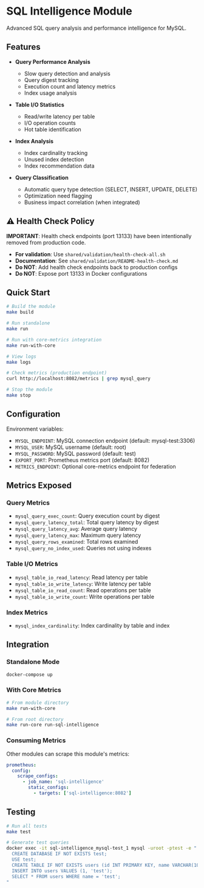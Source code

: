# SQL Intelligence Module

Advanced SQL query analysis and performance intelligence for MySQL.

## Features

- **Query Performance Analysis**
  - Slow query detection and analysis
  - Query digest tracking
  - Execution count and latency metrics
  - Index usage analysis

- **Table I/O Statistics**
  - Read/write latency per table
  - I/O operation counts
  - Hot table identification

- **Index Analysis**
  - Index cardinality tracking
  - Unused index detection
  - Index recommendation data

- **Query Classification**
  - Automatic query type detection (SELECT, INSERT, UPDATE, DELETE)
  - Optimization need flagging
  - Business impact correlation (when integrated)

## ⚠️ Health Check Policy

**IMPORTANT**: Health check endpoints (port 13133) have been intentionally removed from production code.

- **For validation**: Use `shared/validation/health-check-all.sh`
- **Documentation**: See `shared/validation/README-health-check.md`
- **Do NOT**: Add health check endpoints back to production configs
- **Do NOT**: Expose port 13133 in Docker configurations

## Quick Start

```bash
# Build the module
make build

# Run standalone
make run

# Run with core-metrics integration
make run-with-core

# View logs
make logs

# Check metrics (production endpoint)
curl http://localhost:8082/metrics | grep mysql_query

# Stop the module
make stop
```

## Configuration

Environment variables:

- `MYSQL_ENDPOINT`: MySQL connection endpoint (default: mysql-test:3306)
- `MYSQL_USER`: MySQL username (default: root)
- `MYSQL_PASSWORD`: MySQL password (default: test)
- `EXPORT_PORT`: Prometheus metrics port (default: 8082)
- `METRICS_ENDPOINT`: Optional core-metrics endpoint for federation

## Metrics Exposed

### Query Metrics
- `mysql_query_exec_count`: Query execution count by digest
- `mysql_query_latency_total`: Total query latency by digest
- `mysql_query_latency_avg`: Average query latency
- `mysql_query_latency_max`: Maximum query latency
- `mysql_query_rows_examined`: Total rows examined
- `mysql_query_no_index_used`: Queries not using indexes

### Table I/O Metrics
- `mysql_table_io_read_latency`: Read latency per table
- `mysql_table_io_write_latency`: Write latency per table
- `mysql_table_io_read_count`: Read operations per table
- `mysql_table_io_write_count`: Write operations per table

### Index Metrics
- `mysql_index_cardinality`: Index cardinality by table and index

## Integration

### Standalone Mode
```bash
docker-compose up
```

### With Core Metrics
```bash
# From module directory
make run-with-core

# From root directory
make run-core run-sql-intelligence
```

### Consuming Metrics
Other modules can scrape this module's metrics:

```yaml
prometheus:
  config:
    scrape_configs:
      - job_name: 'sql-intelligence'
        static_configs:
          - targets: ['sql-intelligence:8082']
```

## Testing

```bash
# Run all tests
make test

# Generate test queries
docker exec -it sql-intelligence_mysql-test_1 mysql -uroot -ptest -e "
  CREATE DATABASE IF NOT EXISTS test;
  USE test;
  CREATE TABLE IF NOT EXISTS users (id INT PRIMARY KEY, name VARCHAR(100));
  INSERT INTO users VALUES (1, 'test');
  SELECT * FROM users WHERE name = 'test';
"
```
